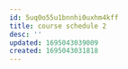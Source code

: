 ```yaml
---
id: 5uq0o55u1bnnhi0uxhm4kff
title: course schedule 2
desc: ''
updated: 1695043039009
created: 1695043031818
---
```

